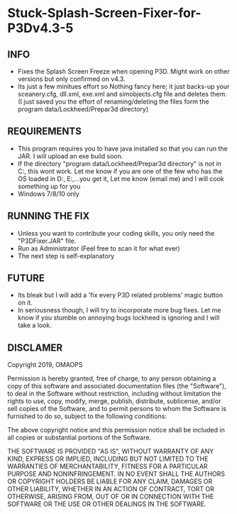 # Stuck-Splash-Screen-Fixer-for-P3Dv4.3-5

INFO
--------------------------------------------------------------------------------------------------------------------------------
* Fixes the Splash Screen Freeze when opening P3D. Might work on other versions but only confirmed on v4.3.
* Its just a few minitues effort so Nothing fancy here; it just backs-up your sceanery.cfg, dll.xml, exe.xml and simobjects.cfg file and deletes them. (I just saved you the effort of renaming/deleting the files form the program data/Lockheed/Prepar3d directory)

REQUIREMENTS
--------------------------------------------------------------------------------------------------------------------------------
* This program requires you to have java installed so that you can run the JAR. I will upload an exe build soon.
* If the directory "program data/Lockheed/Prepar3d directory" is not in C:\, this wont work. Let me know if you are one of the few who has the OS loaded in D:\, E:\,...you get it, Let me know (email me) and I will cook something up for you
* Windows 7/8/10 only

RUNNING THE FIX
--------------------------------------------------------------------------------------------------------------------------------
* Unless you want to contribute your coding skills, you only need the "P3DFixer.JAR" file.
* Run as Administrator (Feel free to scan it for what ever)
* The next step is self-explanatory

FUTURE
--------------------------------------------------------------------------------------------------------------------------------
* Its bleak but I will add a 'fix every P3D related problems' magic button on it.
* In seriousness though, I will try to incorporate more bug fixes. Let me know if you stumble on annoying bugs lockheed is ignoring and I will take a look.

DISCLAMER
--------------------------------------------------------------------------------------------------------------------------------
Copyright 2019, OMAOPS

Permission is hereby granted, free of charge, to any person obtaining a copy of this software and associated documentation files (the "Software"), to deal in the Software without restriction, including without limitation the rights to use, copy, modify, merge, publish, distribute, sublicense, and/or sell copies of the Software, and to permit persons to whom the Software is furnished to do so, subject to the following conditions:

The above copyright notice and this permission notice shall be included in all copies or substantial portions of the Software.

THE SOFTWARE IS PROVIDED "AS IS", WITHOUT WARRANTY OF ANY KIND, EXPRESS OR IMPLIED, INCLUDING BUT NOT LIMITED TO THE WARRANTIES OF MERCHANTABILITY, FITNESS FOR A PARTICULAR PURPOSE AND NONINFRINGEMENT. IN NO EVENT SHALL THE AUTHORS OR COPYRIGHT HOLDERS BE LIABLE FOR ANY CLAIM, DAMAGES OR OTHER LIABILITY, WHETHER IN AN ACTION OF CONTRACT, TORT OR OTHERWISE, ARISING FROM, OUT OF OR IN CONNECTION WITH THE SOFTWARE OR THE USE OR OTHER DEALINGS IN THE SOFTWARE.
